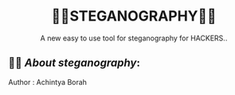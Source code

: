 <h1 align="center">🕵‍♂STEGANOGRAPHY👨‍💻</h1>
<p align="center">
      A new easy to use tool for steganography for HACKERS..
</p>

## 👨‍💻 ***About steganography***:
Author : Achintya Borah
